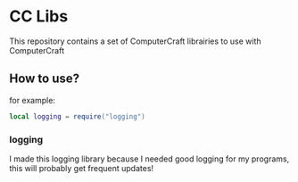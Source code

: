 # CC Libs
This repository contains a set of ComputerCraft librairies to use with ComputerCraft

## How to use?
for example:
```lua
local logging = require("logging")
```

### logging
I made this logging library because I needed good logging for my programs, this will probably get frequent updates!
